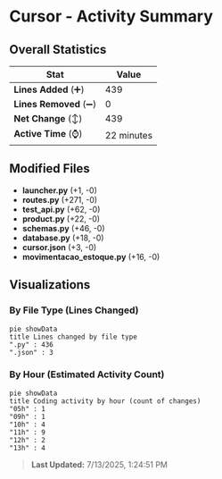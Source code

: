 # Cursor - Activity Summary 

## Overall Statistics

| Stat                   | Value                                                             |
| ---------------------- | ----------------------------------------------------------------- |
| **Lines Added** (➕)   | 439                                          |
| **Lines Removed** (➖) | 0                                        |
| **Net Change** (↕)    | 439                |
| **Active Time** (⌚)   | 22 minutes |


## Modified Files
- **launcher.py** (+1, -0)
- **routes.py** (+271, -0)
- **test_api.py** (+62, -0)
- **product.py** (+22, -0)
- **schemas.py** (+46, -0)
- **database.py** (+18, -0)
- **cursor.json** (+3, -0)
- **movimentacao_estoque.py** (+16, -0)

## Visualizations

### By File Type (Lines Changed)

```mermaid
pie showData
title Lines changed by file type
".py" : 436
".json" : 3
```

### By Hour (Estimated Activity Count)

```mermaid
pie showData
title Coding activity by hour (count of changes)
"05h" : 1
"09h" : 1
"10h" : 4
"11h" : 9
"12h" : 2
"13h" : 4
```


> **Last Updated:** 7/13/2025, 1:24:51 PM